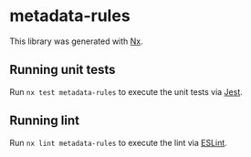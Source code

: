 # metadata-rules

This library was generated with [Nx](https://nx.dev).

## Running unit tests

Run `nx test metadata-rules` to execute the unit tests via [Jest](https://jestjs.io).

## Running lint

Run `nx lint metadata-rules` to execute the lint via [ESLint](https://eslint.org/).
